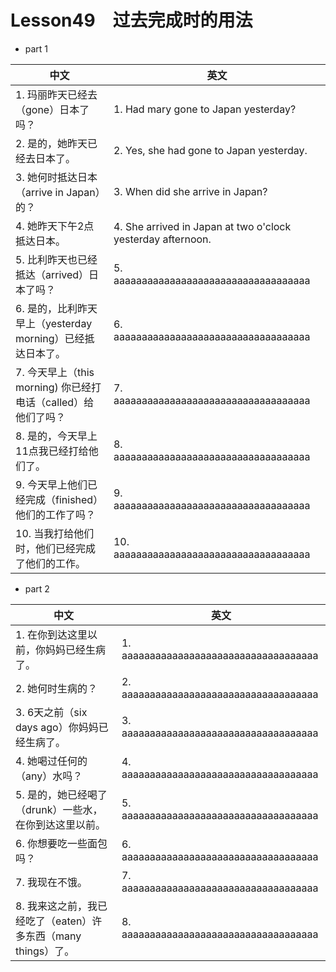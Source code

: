 
# Lesson49　过去完成时的用法

- part 1

| 中文                                                          | 英文                                                        |
| ------------------------------------------------------------- | ----------------------------------------------------------- |
| 1. 玛丽昨天已经去（gone）日本了吗？                           | 1. Had mary gone to Japan yesterday?                        |
| 2. 是的，她昨天已经去日本了。                                 | 2. Yes, she had gone to Japan yesterday.                    |
| 3. 她何时抵达日本（arrive in Japan）的？                      | 3. When did she arrive in Japan?                            |
| 4. 她昨天下午2点抵达日本。                                    | 4. She arrived in Japan at two o'clock yesterday afternoon. |
| 5. 比利昨天也已经抵达（arrived）日本了吗？                    | 5. aaaaaaaaaaaaaaaaaaaaaaaaaaaaaaaaaaa                      |
| 6. 是的，比利昨天早上（yesterday morning）已经抵达日本了。    | 6. aaaaaaaaaaaaaaaaaaaaaaaaaaaaaaaaaaa                      |
| 7. 今天早上（this morning) 你已经打电话（called）给他们了吗？ | 7. aaaaaaaaaaaaaaaaaaaaaaaaaaaaaaaaaaa                      |
| 8. 是的，今天早上11点我已经打给他们了。                       | 8. aaaaaaaaaaaaaaaaaaaaaaaaaaaaaaaaaaa                      |
| 9. 今天早上他们已经完成（finished）他们的工作了吗？           | 9. aaaaaaaaaaaaaaaaaaaaaaaaaaaaaaaaaaa                      |
| 10. 当我打给他们时，他们已经完成了他们的工作。                | 10. aaaaaaaaaaaaaaaaaaaaaaaaaaaaaaaaaaa                     |

- part 2

| 中文                                                          | 英文                                   |
| ------------------------------------------------------------- | -------------------------------------- |
| 1. 在你到达这里以前，你妈妈已经生病了。                       | 1. aaaaaaaaaaaaaaaaaaaaaaaaaaaaaaaaaaa |
| 2. 她何时生病的？                                             | 2. aaaaaaaaaaaaaaaaaaaaaaaaaaaaaaaaaaa |
| 3. 6天之前（six days ago）你妈妈已经生病了。                  | 3. aaaaaaaaaaaaaaaaaaaaaaaaaaaaaaaaaaa |
| 4. 她喝过任何的（any）水吗？                                  | 4. aaaaaaaaaaaaaaaaaaaaaaaaaaaaaaaaaaa |
| 5. 是的，她已经喝了（drunk）一些水，在你到达这里以前。        | 5. aaaaaaaaaaaaaaaaaaaaaaaaaaaaaaaaaaa |
| 6. 你想要吃一些面包吗？                                       | 6. aaaaaaaaaaaaaaaaaaaaaaaaaaaaaaaaaaa |
| 7. 我现在不饿。                                               | 7. aaaaaaaaaaaaaaaaaaaaaaaaaaaaaaaaaaa |
| 8. 我来这之前，我已经吃了（eaten）许多东西（many things）了。 | 8. aaaaaaaaaaaaaaaaaaaaaaaaaaaaaaaaaaa |
